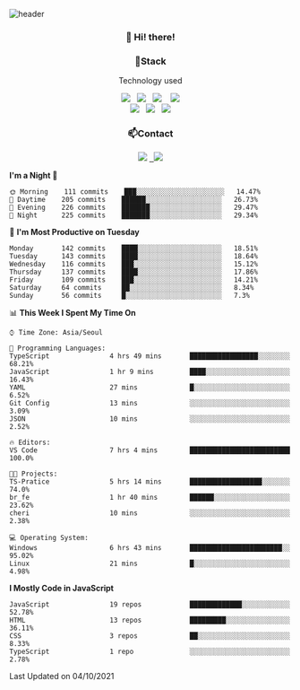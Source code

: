 ![header](https://capsule-render.vercel.app/api?type=waving&color=gradient&height=200&text=Che-ri&fontAlign=70&fontAlignY=40&animation=twinkling)

<h3 align="center">👋 Hi! there!</h3>

<h3 align="center">📌Stack</h3>
<p align="center">Technology used</p>
<div align="center"><img src="https://img.shields.io/badge/HTML5-e74c3c?style=flat-square&logo=HTML5&logoColor=white"></img> &nbsp <img src="https://img.shields.io/badge/CSS3-0A84FF?style=flat-square&logo=CSS3&logoColor=white"></img>  &nbsp <img src="https://img.shields.io/badge/SCSS-fd79a8?style=flat-square&logo=Sass&logoColor=white"/></a>&nbsp  &nbsp <img src="https://img.shields.io/badge/styled%2Dcomponents-DB7093?style=flat-square&logo=styled%2Dcomponents&logoColor=white"/></a>
<br><img src="https://img.shields.io/badge/JavaScript-FFCD11?style=flat-square&logo=JavaScript&logoColor=white"></img> &nbsp <img src="https://img.shields.io/badge/React-00BCF6?style=flat-square&logo=React&logoColor=white"></img> &nbsp <img src="https://img.shields.io/badge/Redux-764ABC?style=flat-square&logo=Redux&logoColor=white"/></a></div>

<h3 align="center">📫Contact</h3>
<div align="center"><a href="https://cheri.tistory.com/"><img src="https://img.shields.io/badge/Cheri-AD29B6?style=flat-square&logo=Tidal&logoColor=white"/></a> <a href="rnjs1135@gmail.com"> &nbsp <img src="https://img.shields.io/badge/Gmail-EA4335?style=flat-square&logo=Gmail&logoColor=white"/></a></div>

<!--START_SECTION:waka-->
**I'm a Night 🦉** 

```text
🌞 Morning    111 commits    ███░░░░░░░░░░░░░░░░░░░░░░   14.47% 
🌆 Daytime    205 commits    ██████░░░░░░░░░░░░░░░░░░░   26.73% 
🌃 Evening    226 commits    ███████░░░░░░░░░░░░░░░░░░   29.47% 
🌙 Night      225 commits    ███████░░░░░░░░░░░░░░░░░░   29.34%

```
📅 **I'm Most Productive on Tuesday** 

```text
Monday       142 commits    ████░░░░░░░░░░░░░░░░░░░░░   18.51% 
Tuesday      143 commits    ████░░░░░░░░░░░░░░░░░░░░░   18.64% 
Wednesday    116 commits    ███░░░░░░░░░░░░░░░░░░░░░░   15.12% 
Thursday     137 commits    ████░░░░░░░░░░░░░░░░░░░░░   17.86% 
Friday       109 commits    ███░░░░░░░░░░░░░░░░░░░░░░   14.21% 
Saturday     64 commits     ██░░░░░░░░░░░░░░░░░░░░░░░   8.34% 
Sunday       56 commits     █░░░░░░░░░░░░░░░░░░░░░░░░   7.3%

```


📊 **This Week I Spent My Time On** 

```text
⌚︎ Time Zone: Asia/Seoul

💬 Programming Languages: 
TypeScript               4 hrs 49 mins       █████████████████░░░░░░░░   68.21% 
JavaScript               1 hr 9 mins         ████░░░░░░░░░░░░░░░░░░░░░   16.43% 
YAML                     27 mins             █░░░░░░░░░░░░░░░░░░░░░░░░   6.52% 
Git Config               13 mins             ░░░░░░░░░░░░░░░░░░░░░░░░░   3.09% 
JSON                     10 mins             ░░░░░░░░░░░░░░░░░░░░░░░░░   2.52%

🔥 Editors: 
VS Code                  7 hrs 4 mins        █████████████████████████   100.0%

🐱‍💻 Projects: 
TS-Pratice               5 hrs 14 mins       ██████████████████░░░░░░░   74.0% 
br_fe                    1 hr 40 mins        ██████░░░░░░░░░░░░░░░░░░░   23.62% 
cheri                    10 mins             ░░░░░░░░░░░░░░░░░░░░░░░░░   2.38%

💻 Operating System: 
Windows                  6 hrs 43 mins       ███████████████████████░░   95.02% 
Linux                    21 mins             █░░░░░░░░░░░░░░░░░░░░░░░░   4.98%

```

**I Mostly Code in JavaScript** 

```text
JavaScript               19 repos            █████████████░░░░░░░░░░░░   52.78% 
HTML                     13 repos            █████████░░░░░░░░░░░░░░░░   36.11% 
CSS                      3 repos             ██░░░░░░░░░░░░░░░░░░░░░░░   8.33% 
TypeScript               1 repo              ░░░░░░░░░░░░░░░░░░░░░░░░░   2.78%

```



 Last Updated on 04/10/2021
<!--END_SECTION:waka-->
